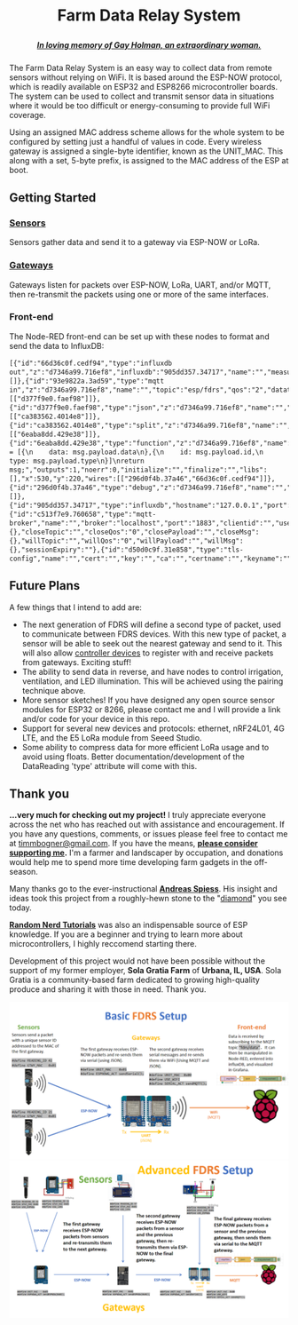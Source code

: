 # <p align="center">Farm Data Relay System
##### <p align="center">[***In loving memory of Gay Holman, an extraordinary woman.***](https://www.facebook.com/CFECI/posts/2967989419953119) #####

The Farm Data Relay System is an easy way to collect data from remote sensors without relying on WiFi. It is based around the ESP-NOW protocol, which is readily available on ESP32 and ESP8266 microcontroller boards. The system can be used to collect and transmit sensor data in situations where it would be too difficult or energy-consuming to provide full WiFi coverage. 

Using an assigned MAC address scheme allows for the whole system to be configured by setting just a handful of values in code. Every wireless gateway is assigned a single-byte identifier, known as the UNIT_MAC. This along with a set, 5-byte prefix, is assigned to the MAC address of the ESP at boot. 

## Getting Started

### [Sensors](https://github.com/timmbogner/Farm-Data-Relay-System/tree/main/FDRS_Sensor2000)
Sensors gather data and send it to a gateway via ESP-NOW or LoRa. 
  
### [Gateways](https://github.com/timmbogner/Farm-Data-Relay-System/tree/main/FDRS_Gateway2000)
Gateways listen for packets over ESP-NOW, LoRa, UART, and/or MQTT, then re-transmit the packets using one or more of the same interfaces.
  
 ### Front-end
The Node-RED front-end can be set up with these nodes to format and send the data to InfluxDB:
  ```
[{"id":"66d36c0f.cedf94","type":"influxdb out","z":"d7346a99.716ef8","influxdb":"905dd357.34717","name":"","measurement":"DataReading","precision":"","retentionPolicy":"","database":"database","precisionV18FluxV20":"ms","retentionPolicyV18Flux":"","org":"the_organization","bucket":"bkt","x":760,"y":240,"wires":[]},{"id":"93e9822a.3ad59","type":"mqtt in","z":"d7346a99.716ef8","name":"","topic":"esp/fdrs","qos":"2","datatype":"auto","broker":"c513f7e9.760658","nl":false,"rap":true,"rh":0,"x":170,"y":220,"wires":[["d377f9e0.faef98"]]},{"id":"d377f9e0.faef98","type":"json","z":"d7346a99.716ef8","name":"","property":"payload","action":"obj","pretty":false,"x":290,"y":220,"wires":[["ca383562.4014e8"]]},{"id":"ca383562.4014e8","type":"split","z":"d7346a99.716ef8","name":"","splt":"\\n","spltType":"str","arraySplt":1,"arraySpltType":"len","stream":false,"addname":"","x":410,"y":220,"wires":[["6eaba8dd.429e38"]]},{"id":"6eaba8dd.429e38","type":"function","z":"d7346a99.716ef8","name":"Fields","func":"msg.payload = [{\n    data: msg.payload.data\n},{\n    id: msg.payload.id,\n    type: msg.payload.type\n}]\nreturn msg;","outputs":1,"noerr":0,"initialize":"","finalize":"","libs":[],"x":530,"y":220,"wires":[["296d0f4b.37a46","66d36c0f.cedf94"]]},{"id":"296d0f4b.37a46","type":"debug","z":"d7346a99.716ef8","name":"","active":true,"tosidebar":true,"console":false,"tostatus":false,"complete":"false","statusVal":"","statusType":"auto","x":670,"y":200,"wires":[]},{"id":"905dd357.34717","type":"influxdb","hostname":"127.0.0.1","port":"8086","protocol":"http","database":"database","name":"","usetls":false,"tls":"d50d0c9f.31e858","influxdbVersion":"2.0","url":"http://localhost:8086","rejectUnauthorized":true},{"id":"c513f7e9.760658","type":"mqtt-broker","name":"","broker":"localhost","port":"1883","clientid":"","usetls":false,"protocolVersion":"4","keepalive":"60","cleansession":true,"birthTopic":"","birthQos":"0","birthPayload":"","birthMsg":{},"closeTopic":"","closeQos":"0","closePayload":"","closeMsg":{},"willTopic":"","willQos":"0","willPayload":"","willMsg":{},"sessionExpiry":""},{"id":"d50d0c9f.31e858","type":"tls-config","name":"","cert":"","key":"","ca":"","certname":"","keyname":"","caname":"","servername":"","verifyservercert":false}]
```
 


## Future Plans
 A few things that I intend to add are:
- The next generation of FDRS will define a second type of packet, used to communicate between FDRS devices. With this new type of packet, a sensor will be able to seek out the nearest gateway and send to it. This will also allow [controller devices](https://github.com/timmbogner/Farm-Data-Relay-System/tree/main/Controllers) to register with and receive packets from gateways. Exciting stuff!
- The ability to send data in reverse, and have nodes to control irrigation, ventilation, and LED illumination. This will be achieved using the pairing technique above.
- More sensor sketches! If you have designed any open source sensor modules for ESP32 or 8266, please contact me and I will provide a link and/or code for your device in this repo.
- Support for several new devices and protocols: ethernet, nRF24L01, 4G LTE, and the E5 LoRa module from Seeed Studio.
- Some ability to compress data for more efficient LoRa usage and to avoid using floats. Better documentation/development of the DataReading 'type' attribute will come with this. 
 
## Thank you
**...very much for checking out my project!** I truly appreciate everyone across the net who has reached out with assistance and encouragement. If you have any questions, comments, or issues please feel free to contact me at timmbogner@gmail.com. If you have the means, **[please consider supporting me](https://www.buymeacoffee.com/TimmB).** I'm a farmer and landscaper by occupation, and donations would help me to spend more time developing farm gadgets in the off-season. 

Many thanks go to the ever-instructional [**Andreas Spiess**](https://www.youtube.com/channel/UCu7_D0o48KbfhpEohoP7YSQ). His insight and ideas took this project from a roughly-hewn stone to the "[diamond](https://youtu.be/6JI5wZABWmA)" you see today. 
  
[**Random Nerd Tutorials**](https://randomnerdtutorials.com/) was also an indispensable source of ESP knowledge. If you are a beginner and trying to learn more about   microcontrollers, I highly reccomend starting there.
  
  
Development of this project would not have been possible without the support of my former employer, **Sola Gratia Farm** of **Urbana, IL, USA**.  Sola Gratia is a community-based farm dedicated to growing high-quality produce and sharing it with those in need. Thank you.
  

  
![Basic](/FDRS_Gateway2000/Basic_Setup.png)
![Advanced](/FDRS_Gateway2000/Advanced_Setup.png)
